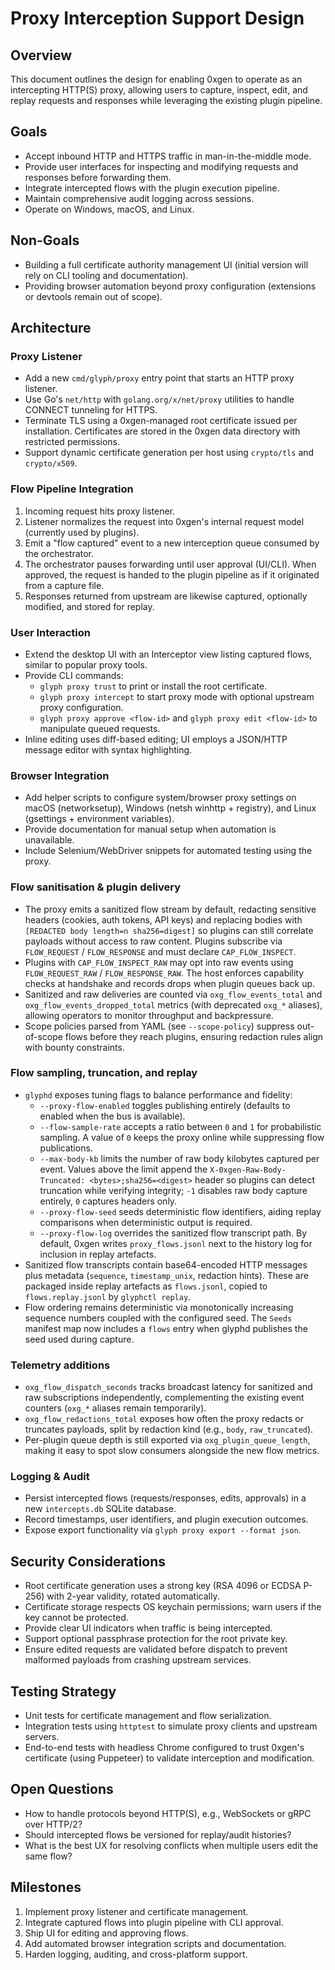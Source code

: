 # Proxy Interception Support Design

## Overview
This document outlines the design for enabling 0xgen to operate as an intercepting HTTP(S) proxy, allowing users to capture, inspect, edit, and replay requests and responses while leveraging the existing plugin pipeline.

## Goals
- Accept inbound HTTP and HTTPS traffic in man-in-the-middle mode.
- Provide user interfaces for inspecting and modifying requests and responses before forwarding them.
- Integrate intercepted flows with the plugin execution pipeline.
- Maintain comprehensive audit logging across sessions.
- Operate on Windows, macOS, and Linux.

## Non-Goals
- Building a full certificate authority management UI (initial version will rely on CLI tooling and documentation).
- Providing browser automation beyond proxy configuration (extensions or devtools remain out of scope).

## Architecture

### Proxy Listener
- Add a new `cmd/glyph/proxy` entry point that starts an HTTP proxy listener.
- Use Go's `net/http` with `golang.org/x/net/proxy` utilities to handle CONNECT tunneling for HTTPS.
- Terminate TLS using a 0xgen-managed root certificate issued per installation. Certificates are stored in the 0xgen data directory with restricted permissions.
- Support dynamic certificate generation per host using `crypto/tls` and `crypto/x509`.

### Flow Pipeline Integration
1. Incoming request hits proxy listener.
2. Listener normalizes the request into 0xgen's internal request model (currently used by plugins).
3. Emit a "flow captured" event to a new interception queue consumed by the orchestrator.
4. The orchestrator pauses forwarding until user approval (UI/CLI). When approved, the request is handed to the plugin pipeline as if it originated from a capture file.
5. Responses returned from upstream are likewise captured, optionally modified, and stored for replay.

### User Interaction
- Extend the desktop UI with an Interceptor view listing captured flows, similar to popular proxy tools.
- Provide CLI commands:
  - `glyph proxy trust` to print or install the root certificate.
  - `glyph proxy intercept` to start proxy mode with optional upstream proxy configuration.
  - `glyph proxy approve <flow-id>` and `glyph proxy edit <flow-id>` to manipulate queued requests.
- Inline editing uses diff-based editing; UI employs a JSON/HTTP message editor with syntax highlighting.

### Browser Integration
- Add helper scripts to configure system/browser proxy settings on macOS (networksetup), Windows (netsh winhttp + registry), and Linux (gsettings + environment variables).
- Provide documentation for manual setup when automation is unavailable.
- Include Selenium/WebDriver snippets for automated testing using the proxy.

### Flow sanitisation & plugin delivery
- The proxy emits a sanitized flow stream by default, redacting sensitive headers (cookies, auth tokens, API keys) and replacing bodies with `[REDACTED body length=n sha256=digest]` so plugins can still correlate payloads without access to raw content. Plugins subscribe via `FLOW_REQUEST` / `FLOW_RESPONSE` and must declare `CAP_FLOW_INSPECT`.
- Plugins with `CAP_FLOW_INSPECT_RAW` may opt into raw events using `FLOW_REQUEST_RAW` / `FLOW_RESPONSE_RAW`. The host enforces capability checks at handshake and records drops when plugin queues back up.
- Sanitized and raw deliveries are counted via `oxg_flow_events_total` and `oxg_flow_events_dropped_total` metrics (with deprecated `oxg_*` aliases), allowing operators to monitor throughput and backpressure.
- Scope policies parsed from YAML (see `--scope-policy`) suppress out-of-scope flows before they reach plugins, ensuring redaction rules align with bounty constraints.

### Flow sampling, truncation, and replay
- `glyphd` exposes tuning flags to balance performance and fidelity:
  - `--proxy-flow-enabled` toggles publishing entirely (defaults to enabled when the bus is available).
  - `--flow-sample-rate` accepts a ratio between `0` and `1` for probabilistic sampling. A value of `0` keeps the proxy online while suppressing flow publications.
  - `--max-body-kb` limits the number of raw body kilobytes captured per event. Values above the limit append the `X-0xgen-Raw-Body-Truncated: <bytes>;sha256=<digest>` header so plugins can detect truncation while verifying integrity; `-1` disables raw body capture entirely, `0` captures headers only.
  - `--proxy-flow-seed` seeds deterministic flow identifiers, aiding replay comparisons when deterministic output is required.
  - `--proxy-flow-log` overrides the sanitized flow transcript path. By default, 0xgen writes `proxy_flows.jsonl` next to the history log for inclusion in replay artefacts.
- Sanitized flow transcripts contain base64-encoded HTTP messages plus metadata (`sequence`, `timestamp_unix`, redaction hints). These are packaged inside replay artefacts as `flows.jsonl`, copied to `flows.replay.jsonl` by `glyphctl replay`.
- Flow ordering remains deterministic via monotonically increasing sequence numbers coupled with the configured seed. The `Seeds` manifest map now includes a `flows` entry when glyphd publishes the seed used during capture.

### Telemetry additions
- `oxg_flow_dispatch_seconds` tracks broadcast latency for sanitized and raw subscriptions independently, complementing the existing event counters (`oxg_*` aliases remain temporarily).
- `oxg_flow_redactions_total` exposes how often the proxy redacts or truncates payloads, split by redaction kind (e.g., `body`, `raw_truncated`).
- Per-plugin queue depth is still exported via `oxg_plugin_queue_length`, making it easy to spot slow consumers alongside the new flow metrics.

### Logging & Audit
- Persist intercepted flows (requests/responses, edits, approvals) in a new `intercepts.db` SQLite database.
- Record timestamps, user identifiers, and plugin execution outcomes.
- Expose export functionality via `glyph proxy export --format json`.

## Security Considerations
- Root certificate generation uses a strong key (RSA 4096 or ECDSA P-256) with 2-year validity, rotated automatically.
- Certificate storage respects OS keychain permissions; warn users if the key cannot be protected.
- Provide clear UI indicators when traffic is being intercepted.
- Support optional passphrase protection for the root private key.
- Ensure edited requests are validated before dispatch to prevent malformed payloads from crashing upstream services.

## Testing Strategy
- Unit tests for certificate management and flow serialization.
- Integration tests using `httptest` to simulate proxy clients and upstream servers.
- End-to-end tests with headless Chrome configured to trust 0xgen's certificate (using Puppeteer) to validate interception and modification.

## Open Questions
- How to handle protocols beyond HTTP(S), e.g., WebSockets or gRPC over HTTP/2?
- Should intercepted flows be versioned for replay/audit histories?
- What is the best UX for resolving conflicts when multiple users edit the same flow?

## Milestones
1. Implement proxy listener and certificate management.
2. Integrate captured flows into plugin pipeline with CLI approval.
3. Ship UI for editing and approving flows.
4. Add automated browser integration scripts and documentation.
5. Harden logging, auditing, and cross-platform support.

